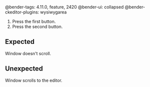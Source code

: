 @bender-tags: 4.11.0, feature, 2420
@bender-ui: collapsed
@bender-ckeditor-plugins: wysiwygarea

1. Press the first button.
1. Press the second button.

## Expected

Window doesn't scroll.

## Unexpected

Window scrolls to the editor.
